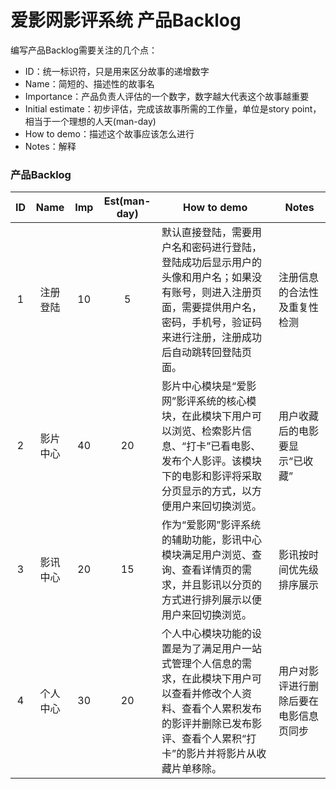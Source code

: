 # 爱影网影评系统 产品Backlog

编写产品Backlog需要关注的几个点：
- ID：统一标识符，只是用来区分故事的递增数字
- Name：简短的、描述性的故事名
- Importance：产品负责人评估的一个数字，数字越大代表这个故事越重要
- Initial estimate：初步评估，完成该故事所需的工作量，单位是story point，相当于一个理想的人天(man-day)
- How to demo：描述这个故事应该怎么进行
- Notes：解释

### 产品Backlog

| ID | Name | Imp | Est(man-day) | How to demo | Notes
| :--: | :--: | :--: | :--: | ----------- | ------------ |
| 1 | 注册登陆 | 10 | 5 | 默认直接登陆，需要用户名和密码进行登陆，登陆成功后显示用户的头像和用户名；如果没有账号，则进入注册页面，需要提供用户名，密码，手机号，验证码来进行注册，注册成功后自动跳转回登陆页面。| 注册信息的合法性及重复性检测 |
| 2 | 影片中心 | 40 | 20 | 影片中心模块是“爱影网”影评系统的核心模块，在此模块下用户可以浏览、检索影片信息、“打卡”已看电影、发布个人影评。该模块下的电影和影评将采取分页显示的方式，以方便用户来回切换浏览。 | 用户收藏后的电影要显示“已收藏” |
| 3 | 影讯中心 | 20 | 15 | 作为“爱影网”影评系统的辅助功能，影讯中心模块满足用户浏览、查询、查看详情页的需求，并且影讯以分页的方式进行排列展示以便用户来回切换浏览。 | 影讯按时间优先级排序展示 |
| 4 | 个人中心 | 30 | 20 | 个人中心模块功能的设置是为了满足用户一站式管理个人信息的需求，在此模块下用户可以查看并修改个人资料、查看个人累积发布的影评并删除已发布影评、查看个人累积“打卡”的影片并将影片从收藏片单移除。 | 用户对影评进行删除后要在电影信息页同步 |
